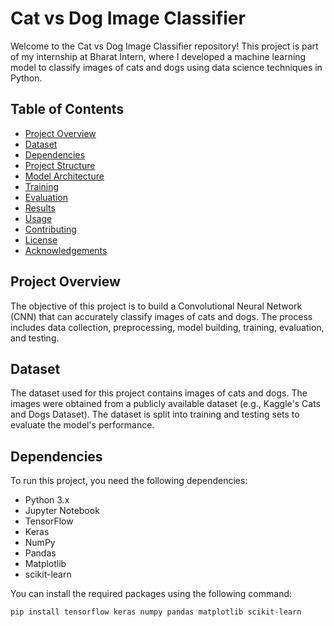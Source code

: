 # Cat vs Dog Image Classifier

Welcome to the Cat vs Dog Image Classifier repository! This project is part of my internship at Bharat Intern, where I developed a machine learning model to classify images of cats and dogs using data science techniques in Python.

## Table of Contents
- [Project Overview](#project-overview)
- [Dataset](#dataset)
- [Dependencies](#dependencies)
- [Project Structure](#project-structure)
- [Model Architecture](#model-architecture)
- [Training](#training)
- [Evaluation](#evaluation)
- [Results](#results)
- [Usage](#usage)
- [Contributing](#contributing)
- [License](#license)
- [Acknowledgements](#acknowledgements)

## Project Overview
The objective of this project is to build a Convolutional Neural Network (CNN) that can accurately classify images of cats and dogs. The process includes data collection, preprocessing, model building, training, evaluation, and testing.

## Dataset
The dataset used for this project contains images of cats and dogs. The images were obtained from a publicly available dataset (e.g., Kaggle's Cats and Dogs Dataset). The dataset is split into training and testing sets to evaluate the model's performance.

## Dependencies
To run this project, you need the following dependencies:
- Python 3.x
- Jupyter Notebook
- TensorFlow
- Keras
- NumPy
- Pandas
- Matplotlib
- scikit-learn

You can install the required packages using the following command:
```bash
pip install tensorflow keras numpy pandas matplotlib scikit-learn
